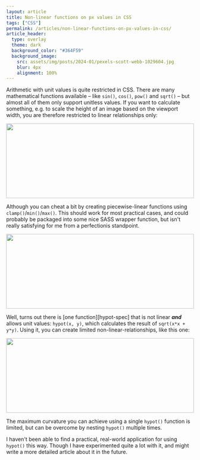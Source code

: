 ```yaml
---
layout: article
title: Non-linear functions on px values in CSS
tags: ["CSS"]
permalink: /articles/non-linear-functions-on-px-values-in-css/
article_header:
  type: overlay
  theme: dark
  background_color: "#364F59"
  background_image:
    src: assets/img/posts/2024-01/pexels-scott-webb-1029604.jpg
    blur: 4px
    alignment: 100%
---
```


Arithmetic with unit values is quite restricted in CSS.
There are many mathematical functions available &ndash; like `sin()`, `cos()`, `pow()` and `sqrt()` &ndash; but almost all of them only support unitless values.
If you want to calculate something, e.g. to scale the height of an image based on the viewport width,
you are therefore restricted to linear relationships only:

<img src="{% link assets/img/posts/2024-02/graph-linear.svg %}" style="max-height: 200px; width: 100%;"> 

Although you can cheat a bit by creating piecewise-linear functions using `clamp()`/`min()`/`max()`.
This should work for most practical cases, and could probably be packaged into some nice SASS wrapper function,
but isn't really satisfying for me from a perfectionis standpoint.

<img src="{% link assets/img/posts/2024-02/graph-piecewise.svg %}" style="max-height: 200px; width: 100%;"> 

Well, turns out there is [one function][hypot-spec] that is not linear _**and**_ allows unit values: `hypot(x, y)`,
which calculates the result of `sqrt(x*x + y*y)`.
Using it, you can create limited non-linear-relationships, like this one:

<img src="{% link assets/img/posts/2024-02/graph-hypot.svg %}" style="max-height: 200px; width: 100%;"> 

The maximum curvature you can achieve using a single `hypot()` function is limited,
but can be overcome by nesting `hypot()` multiple times.

I haven't been able to find a practical, real-world application for using `hypot()` this way.
Though I have experimented quite a lot with it, and might write a more detailed article about it in the future.
